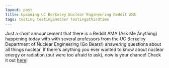 ```yaml
---
layout: post
title: Upcoming UC Berkeley Nuclear Engineering Reddit AMA
tags: testing testinganother testingathirdtime
---
```


Just a short announcement that there is a Reddit AMA (Ask Me Anything)
happening today with with several professors from the UC Berkeley
Department of Nuclear Engineering (Go Bears!) answering questions about
all things nuclear. If there's anything you ever wanted to know about
nuclear energy or radiation (but were too afraid to ask), now is your
chance! Check it out
[here](http://www.reddit.com/r/science/comments/20b7v9/science_ama_series_were_professors_in_the/)!
